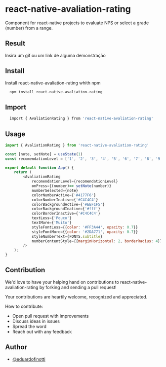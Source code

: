 
# react-native-avaliation-rating

Component for react-native projects to evaluate NPS or select a grade (number) from a range.

## Result

Insira um gif ou um link de alguma demonstração


## Install

Install react-native-avaliation-rating whith npm

```bash
  npm install react-native-avaliation-rating
```


## Import

```bash
  import { AvaliationRating } from 'react-native-avaliation-rating'

```
    
    
## Usage

```javascript
import { AvaliationRating } from 'react-native-avaliation-rating'

const [note, setNote] = useState(1)
const recomendationLevel = ['1', '2', '3', '4', '5', '6', '7', '8', '9', '10']

export default function App() {
    return (
        <AvaliationRating 
            recomendationLevel={recomendationLevel}
            onPress={(number)=> setNote(number)} 
            numberSelected={note}
            colorNumberActive={'#4177F6'}
            colorNumberInative={'#C4C4C4'}
            colorBackgroundActive={'#EEF1F5'}
            colorBackgroundInative={'#fff'}
            colorBorderInactive={'#C4C4C4'}
            textLess={'Pouco'}
            textMore={'Muito'}
            styleFontLess={{color: '#FF3A44', opacity: 0.7}}
            styleFontMore={{color: '#2DA771', opacity: 0.7}}
            styleNumberText={FONTS.subtitle}
            numberContentStyle={{marginHorizontal: 2, borderRadius: 4}}
        />
    );
}
```


## Contribution

We'd love to have your helping hand on contributions to react-native-avaliation-rating by forking and sending a pull request!

Your contributions are heartily welcome, recognized and appreciated.

How to contribute:

* Open pull request with improvements
* Discuss ideas in issues
* Spread the word
* Reach out with any feedback


## Author

- [@eduardofinotti](https://github.com/eduardofinotti)

